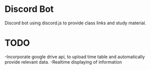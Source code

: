 # Discord Bot
Discord bot using discord.js to provide class links and study material.

# TODO
-Incorporate google drive api, to upload time table and automatically provide relevant data.
-Realtime displaying of information
